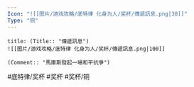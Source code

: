 ```yaml
---
Icon: "![[图片/游戏攻略/底特律 化身为人/奖杯/傳遞訊息.png|30]]"
Type: "铜"
---
```

```ad-common-bronze-trophy
title: (Title:: "傳遞訊息")
![[图片/游戏攻略/底特律 化身为人/奖杯/傳遞訊息.png|100]]

(Comment:: "馬庫斯發起一場和平抗爭")
```

#底特律/奖杯 #奖杯 #奖杯/铜
